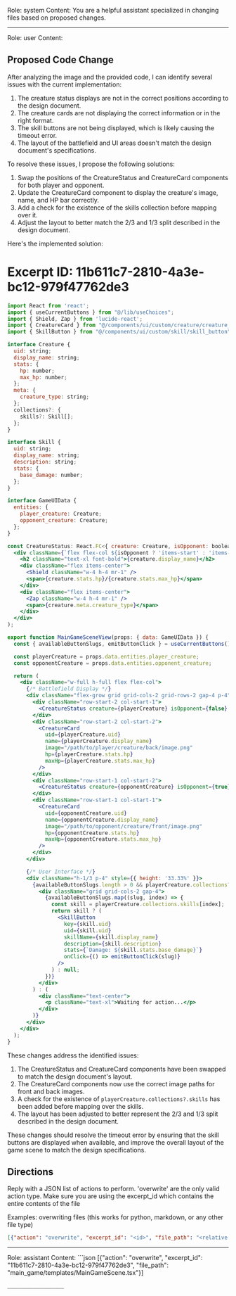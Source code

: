 Role: system
Content: You are a helpful assistant specialized in changing files based on proposed changes.
__________________
Role: user
Content: 
## Proposed Code Change
After analyzing the image and the provided code, I can identify several issues with the current implementation:

1. The creature status displays are not in the correct positions according to the design document.
2. The creature cards are not displaying the correct information or in the right format.
3. The skill buttons are not being displayed, which is likely causing the timeout error.
4. The layout of the battlefield and UI areas doesn't match the design document's specifications.

To resolve these issues, I propose the following solutions:

1. Swap the positions of the CreatureStatus and CreatureCard components for both player and opponent.
2. Update the CreatureCard component to display the creature's image, name, and HP bar correctly.
3. Add a check for the existence of the skills collection before mapping over it.
4. Adjust the layout to better match the 2/3 and 1/3 split described in the design document.

Here's the implemented solution:

# Excerpt ID: 11b611c7-2810-4a3e-bc12-979f47762de3
```jsx main_game/templates/MainGameScene.tsx
import React from 'react';
import { useCurrentButtons } from "@/lib/useChoices";
import { Shield, Zap } from 'lucide-react';
import { CreatureCard } from "@/components/ui/custom/creature/creature_card";
import { SkillButton } from "@/components/ui/custom/skill/skill_button";

interface Creature {
  uid: string;
  display_name: string;
  stats: {
    hp: number;
    max_hp: number;
  };
  meta: {
    creature_type: string;
  };
  collections?: {
    skills?: Skill[];
  };
}

interface Skill {
  uid: string;
  display_name: string;
  description: string;
  stats: {
    base_damage: number;
  };
}

interface GameUIData {
  entities: {
    player_creature: Creature;
    opponent_creature: Creature;
  };
}

const CreatureStatus: React.FC<{ creature: Creature, isOpponent: boolean }> = ({ creature, isOpponent }) => (
  <div className={`flex flex-col ${isOpponent ? 'items-start' : 'items-end'}`}>
    <h2 className="text-xl font-bold">{creature.display_name}</h2>
    <div className="flex items-center">
      <Shield className="w-4 h-4 mr-1" />
      <span>{creature.stats.hp}/{creature.stats.max_hp}</span>
    </div>
    <div className="flex items-center">
      <Zap className="w-4 h-4 mr-1" />
      <span>{creature.meta.creature_type}</span>
    </div>
  </div>
);

export function MainGameSceneView(props: { data: GameUIData }) {
  const { availableButtonSlugs, emitButtonClick } = useCurrentButtons();

  const playerCreature = props.data.entities.player_creature;
  const opponentCreature = props.data.entities.opponent_creature;

  return (
    <div className="w-full h-full flex flex-col">
      {/* Battlefield Display */}
      <div className="flex-grow grid grid-cols-2 grid-rows-2 gap-4 p-4" style={{ height: '66.67%' }}>
        <div className="row-start-2 col-start-1">
          <CreatureStatus creature={playerCreature} isOpponent={false} />
        </div>
        <div className="row-start-2 col-start-2">
          <CreatureCard
            uid={playerCreature.uid}
            name={playerCreature.display_name}
            image="/path/to/player/creature/back/image.png"
            hp={playerCreature.stats.hp}
            maxHp={playerCreature.stats.max_hp}
          />
        </div>
        <div className="row-start-1 col-start-2">
          <CreatureStatus creature={opponentCreature} isOpponent={true} />
        </div>
        <div className="row-start-1 col-start-1">
          <CreatureCard
            uid={opponentCreature.uid}
            name={opponentCreature.display_name}
            image="/path/to/opponent/creature/front/image.png"
            hp={opponentCreature.stats.hp}
            maxHp={opponentCreature.stats.max_hp}
          />
        </div>
      </div>

      {/* User Interface */}
      <div className="h-1/3 p-4" style={{ height: '33.33%' }}>
        {availableButtonSlugs.length > 0 && playerCreature.collections?.skills ? (
          <div className="grid grid-cols-2 gap-4">
            {availableButtonSlugs.map((slug, index) => {
              const skill = playerCreature.collections.skills[index];
              return skill ? (
                <SkillButton
                  key={skill.uid}
                  uid={skill.uid}
                  skillName={skill.display_name}
                  description={skill.description}
                  stats={`Damage: ${skill.stats.base_damage}`}
                  onClick={() => emitButtonClick(slug)}
                />
              ) : null;
            })}
          </div>
        ) : (
          <div className="text-center">
            <p className="text-xl">Waiting for action...</p>
          </div>
        )}
      </div>
    </div>
  );
}
```

These changes address the identified issues:

1. The CreatureStatus and CreatureCard components have been swapped to match the design document's layout.
2. The CreatureCard components now use the correct image paths for front and back images.
3. A check for the existence of `playerCreature.collections?.skills` has been added before mapping over the skills.
4. The layout has been adjusted to better represent the 2/3 and 1/3 split described in the design document.

These changes should resolve the timeout error by ensuring that the skill buttons are displayed when available, and improve the overall layout of the game scene to match the design specifications.

## Directions
Reply with a JSON list of actions to perform. 'overwrite' are the only valid action type. 
Make sure you are using the excerpt_id which contains the entire contents of the file

Examples:
overwriting files (this works for python, markdown, or any other file type)
```json output_example1
[{"action": "overwrite", "excerpt_id": "<id>", "file_path": "<relative file path>"}]
```

__________________
Role: assistant
Content: ```json
[{"action": "overwrite", "excerpt_id": "11b611c7-2810-4a3e-bc12-979f47762de3", "file_path": "main_game/templates/MainGameScene.tsx"}]
```
__________________
